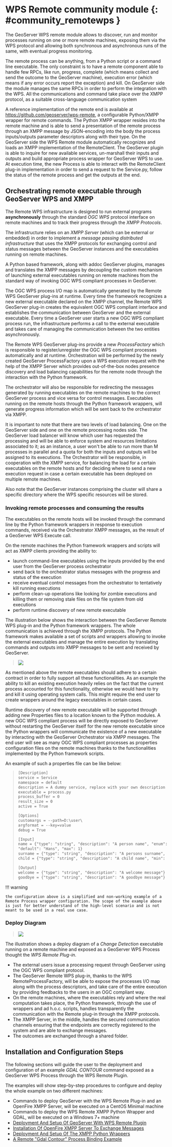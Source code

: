 # WPS Remote community module {: #community_remotewps }

The GeoServer WPS remote module allows to discover, run and monitor processes running on one or more remote machines, exposing them via the WPS protocol and allowing both synchronous and asynchronous runs of the same, with eventual progress monitoring.

The remote process can be anything, from a Python script or a command line executable. The only constraint is to have a remote component able to handle few RPCs, like run, progress, complete (which means collect and send the outcome to the GeoServer machine), execution error (which means if any error occurs report the exception) and kill. On GeoServer side the module manages the same RPCs in order to perform the integration with the WPS. All the communications and command take place over the XMPP protocol, as a suitable cross-language communication system

A reference implementation of the remote end is available at <https://github.com/geoserver/wps-remote>, a configurable Python/XMPP wrapper for remote commands. The Python XMPP wrapper resides into the remote machine and is able to send a presentation of the remote process through an XMPP message by JSON-encoding into the body the process inputs/outputs parameter descriptors along with their type. On the GeoServer side the WPS Remote module automatically recognizes and loads an XMPP implementation of the RemoteClient. The GeoServer plugin is able to inquire for new available services, un-marshall their inputs and outputs and build appropriate process wrapper for GeoServer WPS to use. At execution time, the new Process is able to interact with the RemoteClient plug-in implementation in order to send a request to the Service.py, follow the status of the remote process and get the outputs at the end.

## Orchestrating remote executable through GeoServer WPS and XMPP

The Remote WPS infrastructure is designed to run external programs **asynchronously** through the standard *OGC WPS* protocol interface on remote machines and to track their progress through the *XMPP Protocols*.

The infrastructure relies on an *XMPP Server* (which can be external or embedded) in order to implement a *message passing distributed infrastructure* that uses the XMPP protocols for exchanging control and status messages between the GeoServer instances and the executables running on remote machines.

A Python based framework, along with addoc GeoServer plugins, manages and translates the XMPP messages by decoupling the custom mechanism of launching external executables running on remote machines from the standard way of invoking OGC WPS compliant processes in GeoServer.

The OGC WPS process I/O map is automatically generated by the Remote WPS GeoServer plug-ins at runtime. Every time the framework recognizes a new external executable declared on the XMPP channel, the Remote WPS GeoServer plug-in creates the equivalent OGC WPS compliant interface and establishes the communication between GeoServer and the external executable. Every time a GeoServer user starts a new OGC WPS compliant process run, the infrastructure performs a call to the external executable and takes care of managing the communication between the two entities asynchronously.

The Remote WPS GeoServer plug-ins provide a new *ProcessFactory* which is responsible to register/unregister the OGC WPS compliant processes automatically and at runtime. Orchestration will be performed by the newly created GeoServer ProcessFactory upon a WPS execution request with the help of the XMPP Server which provides out-of-the-box nodes presence discovery and load balancing capabilities for the remote node through the interaction with the Python framework.

The orchestrator will also be responsible for redirecting the messages generated by running executables on the remote machines to the correct GeoServer process and vice versa for control messages. Executables running on the remote hosts through the Python framework wrappers, will generate progress information which will be sent back to the orchestrator via XMPP.

It is important to note that there are two levels of load balancing. One on the GeoServer side and one on the remote processing nodes side. The GeoServer load balancer will know which user has requested the processing and will be able to enforce system and resources limitations associated to it; as an instance, a user won't be able to run more than M processes in parallel and a quota for both the inputs and outputs will be assigned to its executions. The Orchestrator will be responsible, in cooperation with the XMPP service, for balancing the load for a certain executables on the remote hosts and for deciding where to send a new execution request in case a certain executable has been deployed on multiple remote machines.

Also note that the GeoServer instances comprising the cluster will share a specific directory where the WPS specific resources will be stored.

### Invoking remote processes and consuming the results

The executables on the remote hosts will be invoked through the command line by the Python framework wrappers in response to execution commands, received via the Orchestrator XMPP messages, as the result of a GeoServer WPS Execute call.

On the remote machines the Python framework wrappers and scripts will act as XMPP clients providing the ability to:

-   launch command-line executables using the inputs provided by the end user from the GeoServer process orchestrator
-   send back to the orchestrator status messages with the progress and status of the execution
-   receive eventual control messages from the orchestrator to tentatively kill running executions
-   perform clean-up operations like looking for zombie executions and killing them or removing stale files on the file system from old executions
-   perform runtime discovery of new remote executable

The illustration below shows the interaction between the GeoServer Remote WPS plug-in and the Python framework wrappers. The whole communication is achieved through the XMPP protocols. The Python framework makes available a set of scripts and wrappers allowing to invoke the external executables and manage the entire execution by translating commands and outputs into XMPP messages to be sent and received by GeoServer.

> ![](images/orchestrator2.png)

As mentioned above the remote executables should adhere to a certain contract in order to fully support all these functionalities. As an example the ability to kill an existing execution heavily relies on the fact that the current process accounted for this functionality, otherwise we would have to try and kill it using operating system calls. This might require the end user to create wrappers around the legacy executables in certain cases.

Runtime discovery of new remote executable will be supported through adding new Properties files to a location known to the Python modules. A new OGC WPS compliant process will be directly exposed to GeoServer without restarting the GeoServer itself for the new remote executable since the Python wrappers will communicate the existence of a new executable by interacting with the GeoServer Orchestrator via XMPP messages. The end user will see as many OGC WPS compliant processes as properties configuration files on the remote machines thanks to the functionalities implemented by the Python framework scripts.

An example of such a properties file can be like below:

> ``` xml
> [Description]
> service = Service
> namespace = default
> description = A dummy service, replace with your own description
> executable = process.py
> process_buffer = 0
> result_size = 0
> active = True
>
> [Options]
> customargs = --path=D:\user\
> argformat = --key=value
> debug = True
>
> [Input]
> name = {"type": "string", "description": "A person name", "enum": ["Hans", "Peter", "Alex", "Michi"],
> "default": "Hans", "max": 1}
> surname = {"type": "string", "description": "A persons surname", "max": 1, "default": "Meier"}
> child = {"type": "string", "description": "A child name", "min": 0, "max": 10}
>
> [Output]
> welcome = {"type": "string", "description": "A welcome message"}
> goodbye = {"type": "string", "description": "A goodbye message"}
> ```

!!! warning

    the configuration above is a simplified and non-working example of a Remote Process wrapper configuration. The scope of the example above is just for better understand of the high-level scenario and is not meant to be used in a real use case.

### Deploy Diagram

> ![](images/deploy_diagram.png)

The illustration shows a deploy diagram of a *Change Detection* executable running on a remote machine and exposed as a GeoServer WPS Process thought the *WPS Remote Plug-in*.

-   The external users issue a processing request through GeoServer using the OGC WPS compliant protocol.
-   The GeoServer Remote WPS plug-in, thanks to the WPS RemoteProcessFactory, will be able to expose the processes I/O map along with the process descriptors, and take care of the entire execution by providing feedbacks to the users in an OGC compliant way.
-   On the remote machines, where the executables rely and where the real computation takes place, the Python framework, through the use of wrappers and ad h.o.c. scripts, handles transparently the communication with the Remote plug-in through the XMPP protocols.
-   The XMPP Server, in the middle, handles the secured communication channels ensuring that the endpoints are correctly registered to the system and are able to exchange messages.
-   The outcomes are exchanged through a shared folder.

## Installation and Configuration Steps

The following sections will guide the user to the deployment and configuration of an example *GDAL CONTOUR* command exposed as a GeoServer WPS Process through the WPS Remote Plugin.

The examples will show step-by-step procedures to configure and deploy the whole example on two different machines:

-   Commands to deploy GeoServer with the WPS Remote Plug-in and an OpenFire XMPP Server, will be executed on a CentOS Minimal machine
-   Commands to deploy the WPS Remote XMPP Python Wrapper and GDAL, will be executed on a Windows 7+ machine
-   [Deployment And Setup Of GeoServer With WPS Remote Plugin](install_geoserver.md)
-   [Installation Of OpenFire XMPP Server To Exchange Messages](install_xmpp.md)
-   [Deployment And Setup Of The XMPP Python Wrappers](install_python.md)
-   [A Remote "Gdal Contour" Process Binding Example](running_example.md)
